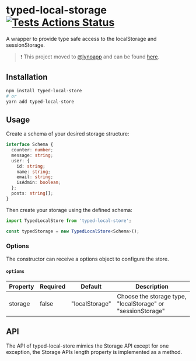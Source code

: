 # typed-local-storage [![Tests Actions Status](https://github.com/gcascio/typed-local-store/workflows/Tests/badge.svg)](https://github.com/gcascio/typed-local-store/actions)

A wrapper to provide type safe access to the localStorage and sessionStorage.

> :exclamation: This project moved to [@lynoapp](https://github.com/lynoapp) and can be found [here](https://github.com/lynoapp/typed-local-store).
## Installation

```bash
npm install typed-local-store
# or
yarn add typed-local-store
```

## Usage

Create a schema of your desired storage structure:

```typescript
interface Schema {
  counter: number;
  message: string;
  user: {
    id: string;
    name: string;
    email: string;
    isAdmin: boolean;
  };
  posts: string[];
}
```

Then create your storage using the defined schema:

```typescript
import TypedLocalStore from 'typed-local-store';

const typedStorage = new TypedLocalStore<Schema>();
```

### Options

The constructor can receive a options object to configure the store.

#### `options`

| Property | Required | Default        | Description                                                 |
| -------- | -------- | -------------- | ----------------------------------------------------------- |
| storage  | false    | "localStorage" | Choose the storage type, "localStorage" or "sessionStorage" |

## API

The API of typed-local-store mimics the Storage API except for one exception, the Storage APIs length property is implemented as a method.

